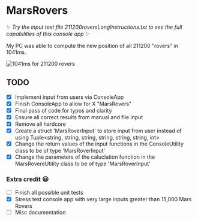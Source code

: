 # MarsRovers

:sparkles: *Try the input text file 211200roversLongInstructions.txt to see the full capabilities of this console app* :sparkles:

My PC was able to compute the new position of all 211200 "rovers" in 1041ms.

![1041ms for 211200 rovers]("211200roversScreenshot.jpg")

## TODO
- [x] Implement input from users via ConsoleApp
- [x] Finish ConsoleApp to allow for X "MarsRovers"
- [x] Final pass of code for typos and clarity
- [x] Ensure all correct results from manual and file input
- [x] Remove all hardcore
- [x] Create a struct 'MarsRoverInput' to store input from user instead of using Tuple<string, string, string, string, string, string, int> 
- [x] Change the return values of the input functions in the ConsoleUtility class to be of type 'MarsRoverInput' 
- [x] Change the parameters of the caluclation function in the MarsRovereUtility class to be of type 'MarsRoverInput'
### Extra credit :smiley:
- [ ] Finish all possible unit tests
- [x] Stress test console app with very large inputs greater than 15,000 Mars Rovers
- [ ] Misc documentation
